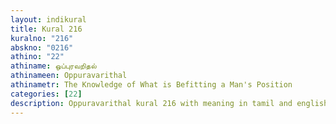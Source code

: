 ```yaml
---
layout: indikural
title: Kural 216
kuralno: "216"
abskno: "0216"
athino: "22"
athiname: ஒப்புரவறிதல்
athinameen: Oppuravarithal
athinametr: The Knowledge of What is Befitting a Man's Position
categories: [22]
description: Oppuravarithal kural 216 with meaning in tamil and english 
---
```


